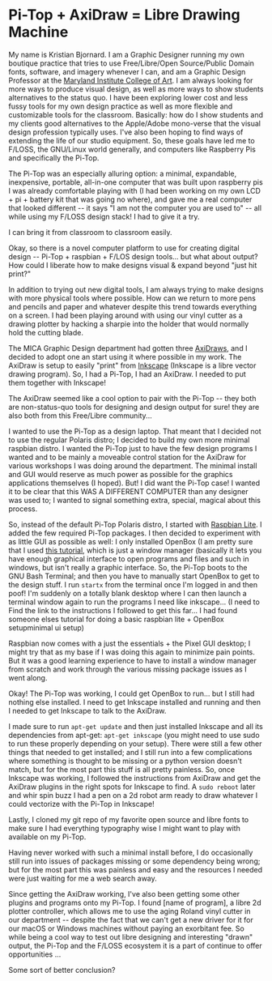 # Pi-Top + AxiDraw = Libre Drawing Machine

My name is Kristian Bjornard. I am a Graphic Designer running my own boutique practice that tries to use Free/Libre/Open Source/Public Domain  fonts, software, and imagery whenever I can, and am a Graphic Design Professor at the [Maryland Institute College of Art](http://www.mica.edu). I am always looking for more ways to produce visual design, as well as more ways to show students alternatives to the status quo. I have been exploring lower cost and less fussy tools for my own design practice as well as more flexible and customizable tools for the classroom. Basically: how do I show students and my clients good alternatives to the Apple/Adobe mono-verse that the visual design profession typically uses. I've also been hoping to find ways of extending the life of our studio equipment. So, these goals have led me to F/LOSS, the GNU/Linux world generally, and computers like Raspberry Pis and specifically the Pi-Top.

The Pi-Top was an especially alluring option: a minimal, expandable, inexpensive, portable, all-in-one computer that was built upon raspberry pis I was already comfortable playing with (I had been working on my own LCD + pi + battery kit that was going no where), and gave me a real computer that looked different -- it says "I am not the computer you are used to" -- all while using my F/LOSS design stack! I had to give it a try.

I can bring it from classroom to classroom easily.

Okay, so there is a novel computer platform to use for creating digital design -- Pi-Top + raspbian + F/LOS design tools... but what about output? How could I liberate how to make designs visual & expand beyond "just hit print?"

In addition to trying out new digital tools, I am always trying to make designs with more physical tools where possible. How can we return to more pens and pencils and paper and whatever despite this trend towards everything on a screen. I had been playing around with using our vinyl cutter as a drawing plotter by hacking a sharpie into the holder that would normally hold the cutting blade.

The MICA Graphic Design department had gotten three [AxiDraws](https://shop.evilmadscientist.com/846), and I decided to adopt one an start using it where possible in my work. The AxiDraw is setup to easily "print" from [Inkscape](https://inkscape.org/) (Inkscape is a libre vector drawing program). So, I had a Pi-Top, I had an AxiDraw. I needed to put them together with Inkscape!

The AxiDraw seemed like a cool option to pair with the Pi-Top -- they both are non-status-quo tools for designing and design output for sure! they are also both from this Free/Libre community...

I wanted to use the Pi-Top as a design laptop. That meant that I decided not to use the regular Polaris distro; I decided to build my own more minimal raspbian distro. I wanted the Pi-Top just to have the few design programs I wanted and to be mainly a moveable control station for the AxiDraw for various workshops I was doing around the department. The minimal install and GUI would reserve as much power as possible for the graphics applications themselves (I hoped). But! I did want the Pi-Top case! I wanted it to be clear that this WAS A DIFFERENT COMPUTER than any designer was used to; I wanted to signal something extra, special, magical about this process.

So, instead of the default Pi-Top Polaris distro, I started with [Raspbian Lite](https://www.raspberrypi.org/downloads/raspbian/). I added the few required Pi-Top packages. I then decided to experiment with as little GUI as possible as well: I only installed OpenBox (I am pretty sure that I used [this tutorial](https://www.raspberrypi.org/forums/viewtopic.php?p=890408), which is just a window manager (basically it lets you have enough graphical interface to open programs and files and such in windows, but isn't really a graphic interface. So, the Pi-Top boots to the GNU Bash Terminal; and then you have to manually start OpenBox to get to the design stuff. I run `startx` from the terminal once I'm logged in and then poof! I'm suddenly on a totally blank desktop where I can then launch a terminal window again to run the programs I need like inkscape... (I need to Find the link to the instructions I followed to get this far... I had found someone elses tutorial for doing a basic raspbian lite + OpenBox setupminimal ui setup)

Raspbian now comes with a just the essentials + the Pixel GUI desktop; I might try that as my base if I was doing this again to minimize pain points. But it was a good learning experience to have to install a window manager from scratch and work through the various missing package issues as I went along.

Okay! The Pi-Top was working, I could get OpenBox to run... but I still had nothing else installed. I need to get Inkscape installed and running and then I needed to get Inkscape to talk to the AxiDraw.

I made sure to run `apt-get update` and then just installed Inkscape and all its dependencies from apt-get: `apt-get inkscape` (you might need to use sudo to run these properly depending on your setup). There were still a few other things that needed to get installed; and I still run into a few complications where something is thought to be missing or a python version doesn't match, but for the most part this stuff is all pretty painless. So, once Inkscape was working, I followed the instructions from AxiDraw and get the AxiDraw plugins in the right spots for Inkscape to find. A `sudo reboot` later and whir spin buzz I had a pen on a 2d robot arm ready to draw whatever I could vectorize with the Pi-Top in Inkscape!

Lastly, I cloned my git repo of my favorite open source and libre fonts to make sure I had everything typography wise I might want to play with available on my Pi-Top.

Having never worked with such a minimal install before, I do occasionally still run into issues of packages missing or some dependency being wrong; but for the most part this was painless and easy and the resources I needed were just waiting for me a web search away.

Since getting the AxiDraw working, I've also been getting some other plugins and programs onto my Pi-Top. I found [name of program], a libre 2d plotter controller, which allows me to use the aging Roland vinyl cutter in our department -- despite the fact that we can't get a new driver for it for our macOS or Windows machines without paying an exorbitant fee. So while being a cool way to test out libre designing and interesting "drawn" output, the Pi-Top and the F/LOSS ecosystem it is a part of continue to offer opportunities ...

Some sort of better conclusion?
